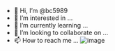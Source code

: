 - 👋 Hi, I’m @bc5989
- 👀 I’m interested in ...
- 🌱 I’m currently learning ...
- 💞️ I’m looking to collaborate on ...
- 📫 How to reach me ...
![image](https://user-images.githubusercontent.com/94132434/141347621-433e89b0-b524-487f-82fe-4e4d38d0dc34.png)
<!---
bc5989/bc5989 is a ✨ special ✨ repository because its `README.md` (this file) appears on your GitHub profile.
You can click the Preview link to take a look at your changes.
--->
